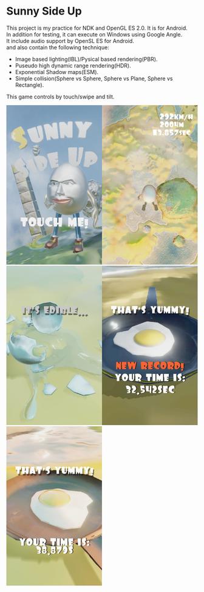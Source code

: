# Sunny Side Up
This project is my practice for NDK and OpenGL ES 2.0.
It is for Android.  
In addition for testing, it can execute on Windows using Google Angle.  
It include audio support by OpenSL ES for Android.  
and also contain the following technique:
- Image based lighting(IBL)/Pysical based rendering(PBR).
- Puseudo high dynamic range rendering(HDR).
- Exponential Shadow maps(ESM).
- Simple collision(Sphere vs Sphere, Sphere vs Plane, Sphere vs Rectangle).

This game controls by touch/swipe and tilt.

<img src="https://github.com/tn-mai/NDKOpenGLES2App/blob/master/ScreenShot/TitleNoon.jpg" width="50%" /><img src="https://github.com/tn-mai/NDKOpenGLES2App/blob/master/ScreenShot/MainGameSunset.jpg" width="50%" />
<img src="https://github.com/tn-mai/NDKOpenGLES2App/blob/master/ScreenShot/FailureNoon.jpg" width="50%" /><img src="https://github.com/tn-mai/NDKOpenGLES2App/blob/master/ScreenShot/SuccessNoon.jpg" width="50%" />
<img src="https://github.com/tn-mai/NDKOpenGLES2App/blob/master/ScreenShot/SuccessSunset.jpg" width="50%" />
